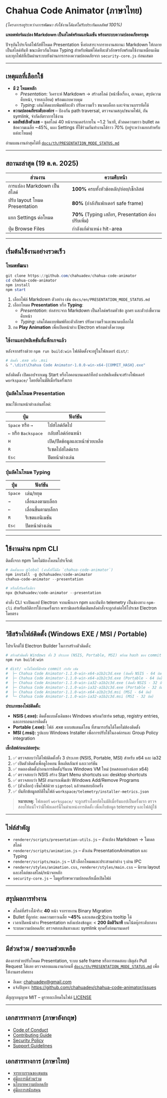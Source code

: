 # Chahua Code Animator (ภาษาไทย)
*(โครงการอยู่ระหว่างการพัฒนา ยังใช้งานได้แต่ไม่รับประกันผลลัพธ์ 100%)*

**แพลตฟอร์มแปลง Markdown เป็นสไลด์พร้อมแอนิเมชัน พร้อมระบบความปลอดภัยครบชุด**

ปัจจุบันโปรเจ็กต์โฟกัสที่โหมด Presentation ซึ่งย่อสาระจากรายงานสถานะ Markdown ให้กลายเป็นสไลด์ทันที ขณะเดียวกันโหมด Typing สำหรับพิมพ์โค้ดทีละตัวอักษรยังพร้อมใช้งานเหมือนเดิม และทุกไฟล์ที่เปิดผ่านระบบยังผ่านการกรองความปลอดภัยจาก `security-core.js` ก่อนเสมอ

---

## เหตุผลที่เลือกใช้

- **มี 2 โหมดหลัก**
  - *Presentation*: วิเคราะห์ Markdown → สร้างสไลด์ (หน้าชื่อเรื่อง, อเจนดา, สรุปความคืบหน้า, รายละเอียด) พร้อมแถบควบคุม
  - *Typing*: เล่นโค้ดแบบพิมพ์ทีละตัว ปรับความเร็ว ขนาดบล็อก และจำนวนบรรทัดได้
- **ความปลอดภัยระดับองค์กร** – ป้องกัน path traversal, ตรวจนามสกุล/ขนาดไฟล์, กัน symlink, จำกัดอัตราการใช้งาน
- **ผลลัพธ์เชิงตัวเลข** – ชุดสไลด์ 40 หน้าเรนเดอร์ภายใน ~1.2 วินาที, ตัวลดความยาว bullet ลดข้อความเฉลี่ย ~45%, แผง Settings ที่ใช้ร่วมกันทำงานได้ราว 70% (อยู่ระหว่างแยกสำหรับแต่ละโหมด)

อ่านแผนงานล่าสุดได้ที่ [`docs/th/PRESENTATION_MODE_STATUS.md`](docs/th/PRESENTATION_MODE_STATUS.md)

---

## สถานะล่าสุด (19 ต.ค. 2025)

| ส่วนงาน | ความคืบหน้า |
| --- | --- |
| การแปลง Markdown เป็นสไลด์ | **100%** ครบทั้งหัวข้อหลัก/ย่อย/เช็กลิสต์ |
| ปรับ layout โหมด Presentation | **80%** (กำลังรีแฟกเตอร์ safe frame) |
| แยก Settings ต่อโหมด | **70%** (Typing เสถียร, Presentation ต้องปรับเพิ่ม) |
| ปุ่ม Browse Files | กำลังแก้ตำแหน่ง hit-area |

---

## เริ่มต้นใช้งานอย่างรวดเร็ว

### โหมดพัฒนา

```powershell
git clone https://github.com/chahuadev/chahua-code-animator
cd chahua-code-animator
npm install
npm start
```

1. เลือกไฟล์ Markdown ตัวอย่าง เช่น `docs/en/PRESENTATION_MODE_STATUS.md`
2. เลือกโหมด **Presentation** หรือ **Typing**:
   - *Presentation*: ย่อสาระจาก Markdown เป็นสไลด์พร้อมหัวข้อ ลูกศร และตัวบ่งชี้ความคืบหน้า
   - *Typing*: เล่นโค้ดแบบพิมพ์ทีละตัวอักษร ปรับความเร็วและขนาดบล็อกได้
3. กด **Play Animation** เพื่อเปิดหน้าต่าง Electron พร้อมคำสั่งควบคุม

### ใช้งานแอปพลิเคชันที่แพ็กเกจแล้ว

หลังจากสร้างด้วย `npm run build:win` ไฟล์ติดตั้งจะอยู่ในโฟลเดอร์ `dist/`:

```powershell
# ติดตั้ง .exe หรือ .msi
& ".\dist\Chahua Code Animator-1.0.0-win-x64-{COMMIT_HASH}.exe"
```

หลังติดตั้ง เปิดแอปจากเมนู Start หรือไอคอนบนเดสก์ท็อป แอปพลิเคชันจะสร้างโฟลเดอร์ `workspace/` โดยอัตโนมัติเมื่อรันครั้งแรก

### ปุ่มลัดในโหมด Presentation

ขณะใช้งานหน้าต่างเล่นสไลด์:

| ปุ่ม | ฟังก์ชัน |
| --- | --- |
| <kbd>Space</kbd> หรือ <kbd>→</kbd> | ไปสไลด์ถัดไป |
| <kbd>←</kbd> หรือ <kbd>Backspace</kbd> | กลับสไลด์ก่อนหน้า |
| <kbd>H</kbd> | เปิด/ปิดข้อมูลและหน้าช่วยเหลือ |
| <kbd>R</kbd> | รีเซตไปสไลด์แรก |
| <kbd>Esc</kbd> | ปิดหน้าต่างเล่น |

### ปุ่มลัดในโหมด Typing

| ปุ่ม | ฟังก์ชัน |
| --- | --- |
| <kbd>Space</kbd> | เล่น/หยุด |
| <kbd>→</kbd> | เลื่อนลงตามบล็อก |
| <kbd>←</kbd> | เลื่อนขึ้นตามบล็อก |
| <kbd>R</kbd> | รีเซตแอนิเมชัน |
| <kbd>Esc</kbd> | ปิดหน้าต่างเล่น |

---

## ใช้งานผ่าน npm CLI

ติดตั้งจาก npm โดยไม่ต้องโคลนโปรเจ็กต์:

```powershell
# ติดตั้งแบบ global (คำสั่งที่ได้คือ `chahua-code-animator`)
npm install -g @chahuadev/code-animator
chahua-code-animator --presentation

# หรือสั่งรันครั้งเดียว
npx @chahuadev/code-animator --presentation
```

คำสั่ง CLI จะเปิดแอป Electron จากแพ็กเกจ npm และบันทึก telemetry เป็นช่องทาง `npm-cli` สำหรับสถิติการใช้งานครั้งแรก พารามิเตอร์เพิ่มเติมหลังคำสั่งจะถูกส่งต่อให้โปรเซส Electron โดยตรง

---

## วิธีสร้างไฟล์ติดตั้ง (Windows EXE / MSI / Portable)

โปรเจ็กต์ใช้ Electron Builder ในการสร้างตัวติดตั้ง:

```powershell
# สร้างตัวติดตั้ง Windows ทั้ง 3 ประเภท (NSIS, Portable, MSI) พร้อม hash ของ commit
npm run build:win

# dist/ จะได้ไฟล์ที่มีรหัส commit กำกับ เช่น
#  ├─ Chahua Code Animator-1.1.0-win-x64-a1b2c3d.exe (ติดตั้ง NSIS - 64 บิต)
#  ├─ Chahua Code Animator-1.1.0-win-x64-a1b2c3d.exe (Portable - 64 บิต)
#  ├─ Chahua Code Animator-1.1.0-win-ia32-a1b2c3d.exe (ติดตั้ง NSIS - 32 บิต)
#  ├─ Chahua Code Animator-1.1.0-win-ia32-a1b2c3d.exe (Portable - 32 บิต)
#  ├─ Chahua Code Animator-1.1.0-win-x64-a1b2c3d.msi (MSI - 64 บิต)
#  └─ Chahua Code Animator-1.1.0-win-ia32-a1b2c3d.msi (MSI - 32 บิต)
```

**ประเภทของไฟล์ติดตั้ง:**
- **NSIS (.exe):** ติดตั้งแบบดั้งเดิมของ Windows พร้อมวิซาร์ด setup, registry entries, และการถอนการติดตั้ง
- **Portable (.exe):** ไฟล์ .exe แบบสแตนด์โลน ที่สามารถรันได้โดยไม่ต้องติดตั้ง
- **MSI (.msi):** รูปแบบ Windows Installer เพื่อการปรับใช้ในองค์กรและ Group Policy integration

**เช็กลิสต์ก่อนปล่อยรุ่น:**

1. ✅ ตรวจสอบว่าได้ไฟล์ติดตั้งทั้ง 3 ประเภท (NSIS, Portable, MSI) สำหรับ x64 และ ia32
2. ✅ เปิดตัวติดตั้งเพื่อดูไอคอน ชื่อผลิตภัณฑ์ และเวอร์ชัน
3. ✅ ทดลองติดตั้ง/ถอนการติดตั้ง/รันบน Windows VM ใหม่ (ทดสอบอย่างน้อย x64)
4. ✅ ตรวจสอบว่า NSIS สร้าง Start Menu shortcuts และ desktop shortcuts
5. ✅ ตรวจสอบว่า MSI สามารถเพิ่มเข้า Windows Add/Remove Programs
6. ✅ (ตัวเลือก) เซ็นไฟล์ด้วย `signtool` แล้วทดสอบอีกครั้ง
7. ✅ บันทึกข้อมูลสถิติในไฟล์ `workspace/telemetry/installer-metrics.json`

> **หมายเหตุ:** โฟลเดอร์ `workspace/` จะถูกสร้างโดยอัตโนมัติเมื่อรันแอปเป็นครั้งแรก ตรวจสอบให้แน่ใจว่ามีโฟลเดอร์นี้ในตำแหน่งการติดตั้ง เพื่อเก็บข้อมูล telemetry และไฟล์ผู้ใช้

---

## ไฟล์สำคัญ

- `renderer/scripts/presentation-utils.js` – ตัวแปลง Markdown → โมเดลสไลด์
- `renderer/scripts/animation.js` – ตัวเล่น PresentationAnimation และ Typing
- `renderer/scripts/main.js` – UI เลือกโหมดและประสานค่าต่าง ๆ ผ่าน IPC
- `renderer/styles/animation.css`, `renderer/styles/main.css` – นิยาม layout และสไตล์ของสไลด์/หน้าจอหลัก
- `security-core.js` – โมดูลรักษาความปลอดภัยเมื่อเปิดไฟล์

---

## สรุปผลการทำงาน

- สไลด์ที่สร้างได้จริง: **40** หน้า จากรายงาน Binary Migration
- Bullet ที่ถูกย่อ: ลดความยาวเฉลี่ย **~45%** และแสดง全文ผ่าน tooltip ได้
- เวลาเปิดหน้าต่าง Presentation หลังแปลงข้อมูล: < **200 มิลลิวินาที** บนโน้ตบุ๊กระดับกลาง
- ระบบความปลอดภัย: ตรวจสอบเส้นทางและ symlink ทุกครั้งก่อนเรนเดอร์

---

## มีส่วนร่วม / ขอความช่วยเหลือ

ต้องการช่วยปรับโหมด Presentation, ระบบ safe frame หรือการทดสอบ เชิญส่ง Pull Request ได้เลย ตรวจสอบแผนงานก่อนที่ [`docs/th/PRESENTATION_MODE_STATUS.md`](docs/th/PRESENTATION_MODE_STATUS.md) เพื่อให้งานตรงทิศทาง

- อีเมล: chahuadev@gmail.com
- แจ้งปัญหา: https://github.com/chahuadev/chahua-code-animator/issues

สัญญาอนุญาต MIT – ดูรายละเอียดในไฟล์ [LICENSE](LICENSE)

---

## เอกสารทางการ (ภาษาอังกฤษ)

- [Code of Conduct](docs/en/CODE_OF_CONDUCT.md)
- [Contributing Guide](docs/en/CONTRIBUTING.md)
- [Security Policy](docs/en/SECURITY_POLICY.md)
- [Support Guidelines](docs/en/SUPPORT.md)

## เอกสารทางการ (ภาษาไทย)

- [จรรยาบรรณของชุมชน](docs/th/CODE_OF_CONDUCT.md)
- [คู่มือการมีส่วนร่วม](docs/th/CONTRIBUTING.md)
- [นโยบายความปลอดภัย](docs/th/SECURITY_POLICY.md)
- [คู่มือการสนับสนุน](docs/th/SUPPORT.md)
